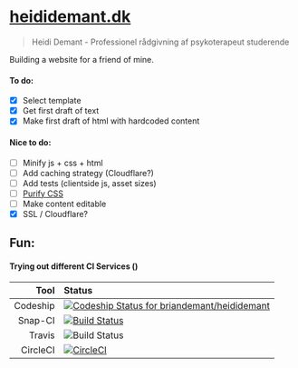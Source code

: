 # [heididemant.dk](https://heididemant.dk)

 > Heidi Demant - Professionel rådgivning af psykoterapeut studerende

Building a website for a friend of mine.

#### To do:
- [x] Select template
- [x] Get first draft of text
- [x] Make first draft of html with hardcoded content

#### Nice to do:
- [ ] Minify js + css + html
- [ ] Add caching strategy (Cloudflare?)
- [ ] Add tests (clientside js, asset sizes)
- [ ] [Purify CSS](https://github.com/purifycss/purifycss)
- [ ] Make content editable
- [x] SSL / Cloudflare?

## Fun:

#### Trying out different CI Services ()

| Tool| Status |
| ---: |  :---  |
| Codeship | [ ![Codeship Status for briandemant/heididemant](https://app.codeship.com/projects/09d33a10-cc99-0134-cf09-32338ebbb7ed/status?branch=master)](https://app.codeship.com/projects/200258) |
| Snap-CI | [![Build Status](https://app.snap-ci.com/briandemant/heididemant/branch/master/build_image)](https://app.snap-ci.com/briandemant/heididemant/branch/master) |
| Travis | ![Build Status](https://travis-ci.org/briandemant/heididemant.svg?branch=master) | 
| CircleCI | [![CircleCI](https://circleci.com/gh/briandemant/heididemant.svg?style=svg)](https://circleci.com/gh/briandemant/heididemant) |
